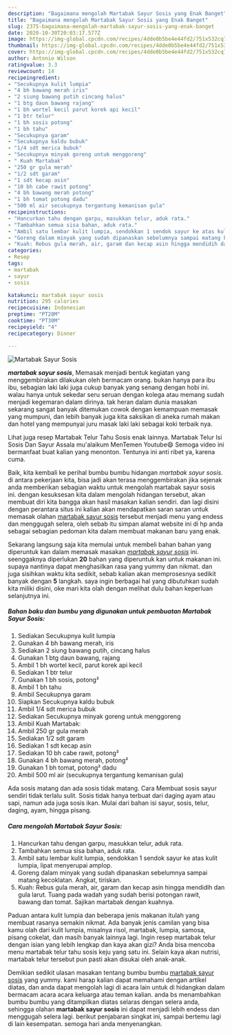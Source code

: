 ```yaml
---
description: "Bagaimana mengolah Martabak Sayur Sosis yang Enak Banget"
title: "Bagaimana mengolah Martabak Sayur Sosis yang Enak Banget"
slug: 2375-bagaimana-mengolah-martabak-sayur-sosis-yang-enak-banget
date: 2020-10-30T20:03:17.577Z
image: https://img-global.cpcdn.com/recipes/4dde0b5be4e44fd2/751x532cq70/martabak-sayur-sosis-foto-resep-utama.jpg
thumbnail: https://img-global.cpcdn.com/recipes/4dde0b5be4e44fd2/751x532cq70/martabak-sayur-sosis-foto-resep-utama.jpg
cover: https://img-global.cpcdn.com/recipes/4dde0b5be4e44fd2/751x532cq70/martabak-sayur-sosis-foto-resep-utama.jpg
author: Antonio Wilson
ratingvalue: 3.3
reviewcount: 14
recipeingredient:
- "Secukupnya kulit lumpia"
- "4 bh bawang merah iris"
- "2 siung bawang putih cincang halus"
- "1 btg daun bawang rajang"
- "1 bh wortel kecil parut korek api kecil"
- "1 btr telur"
- "1 bh sosis potong"
- "1 bh tahu"
- "Secukupnya garam"
- "Secukupnya kaldu bubuk"
- "1/4 sdt merica bubuk"
- "Secukupnya minyak goreng untuk menggoreng"
- " Kuah Martabak"
- "250 gr gula merah"
- "1/2 sdt garam"
- "1 sdt kecap asin"
- "10 bh cabe rawit potong"
- "4 bh bawang merah potong"
- "1 bh tomat potong dadu"
- "500 ml air secukupnya tergantung kemanisan gula"
recipeinstructions:
- "Hancurkan tahu dengan garpu, masukkan telur, aduk rata."
- "Tambahkan semua sisa bahan, aduk rata."
- "Ambil satu lembar kulit lumpia, sendokkan 1 sendok sayur ke atas kulit lumpia, lipat menyerupai amplop."
- "Goreng dalam minyak yang sudah dipanaskan sebelumnya sampai matang kecoklatan. Angkat, tiriskan."
- "Kuah: Rebus gula merah, air, garam dan kecap asin hingga mendidih dan gula larut. Tuang pada wadah yang sudah berisi potongan rawit, bawang dan tomat. Sajikan martabak dengan kuahnya."
categories:
- Resep
tags:
- martabak
- sayur
- sosis

katakunci: martabak sayur sosis 
nutrition: 295 calories
recipecuisine: Indonesian
preptime: "PT28M"
cooktime: "PT30M"
recipeyield: "4"
recipecategory: Dinner

---
```



![Martabak Sayur Sosis](https://img-global.cpcdn.com/recipes/4dde0b5be4e44fd2/751x532cq70/martabak-sayur-sosis-foto-resep-utama.jpg)

<b><i>martabak sayur sosis</i></b>, Memasak menjadi bentuk kegiatan yang menggembirakan dilakukan oleh bermacam orang. bukan hanya para ibu ibu, sebagian laki laki juga cukup banyak yang senang dengan hobi ini. walau hanya untuk sekedar seru seruan dengan kolega atau memang sudah menjadi kegemaran dalam dirinya. tak heran dalam dunia masakan sekarang sangat banyak ditemukan cowok dengan kemampuan memasak yang mumpuni, dan lebih banyak juga kita saksikan di aneka rumah makan dan hotel yang mempunyai juru masak laki laki sebagai koki terbaik nya.

Lihat juga resep Martabak Telur Tahu Sosis enak lainnya. Martabak Telur Isi Sosis Dan Sayur Assala mu&#39;alaikum MenTemen Youtube😄 Semoga video ini bermanfaat buat kalian yang menonton. Tentunya ini anti ribet ya, karena cuma.

Baik, kita kembali ke perihal bumbu bumbu hidangan <i>martabak sayur sosis</i>. di antara pekerjaan kita, bisa jadi akan terasa menggembirakan jika sejenak anda memberikan sebagian waktu untuk mengolah martabak sayur sosis ini. dengan kesuksesan kita dalam mengolah hidangan tersebut, akan membuat diri kita bangga akan hasil masakan kalian sendiri. dan lagi disini dengan perantara situs ini kalian akan mendapatkan saran saran untuk memasak olahan <u>martabak sayur sosis</u> tersebut menjadi menu yang endess dan menggugah selera, oleh sebab itu simpan alamat website ini di hp anda sebagai sebagian pedoman kita dalam membuat makanan baru yang enak.


Sekarang langsung saja kita memulai untuk membeli bahan bahan yang diperuntuk kan dalam memasak masakan <u><i>martabak sayur sosis</i></u> ini. seenggaknya diperlukan <b>20</b> bahan yang diperuntuk kan untuk makanan ini. supaya nantinya dapat menghasilkan rasa yang yummy dan nikmat. dan juga sisihkan waktu kita sedikit, sebab kalian akan memprosesnya sedikit banyak dengan <b>5</b> langkah. saya ingin berbagai hal yang dibutuhkan sudah kita miliki disini, oke mari kita olah dengan melihat dulu bahan keperluan selanjutnya ini.

<!--inarticleads1-->

##### Bahan baku dan bumbu yang digunakan untuk pembuatan Martabak Sayur Sosis:

1. Sediakan Secukupnya kulit lumpia
1. Gunakan 4 bh bawang merah, iris
1. Sediakan 2 siung bawang putih, cincang halus
1. Gunakan 1 btg daun bawang, rajang
1. Ambil 1 bh wortel kecil, parut korek api kecil
1. Sediakan 1 btr telur
1. Gunakan 1 bh sosis, potong²
1. Ambil 1 bh tahu
1. Ambil Secukupnya garam
1. Siapkan Secukupnya kaldu bubuk
1. Ambil 1/4 sdt merica bubuk
1. Sediakan Secukupnya minyak goreng untuk menggoreng
1. Ambil  Kuah Martabak:
1. Ambil 250 gr gula merah
1. Sediakan 1/2 sdt garam
1. Sediakan 1 sdt kecap asin
1. Sediakan 10 bh cabe rawit, potong²
1. Gunakan 4 bh bawang merah, potong²
1. Gunakan 1 bh tomat, potong² dadu
1. Ambil 500 ml air (secukupnya tergantung kemanisan gula)


Ada sosis matang dan ada sosis tidak matang. Cara Membuat sosis sayur sendiri tidak terlalu sulit. Sosis tidak hanya terbuat dari daging ayam atau sapi, namun ada juga sosis ikan. Mulai dari bahan isi sayur, sosis, telur, daging, ayam, hingga pisang. 

<!--inarticleads2-->

##### Cara mengolah Martabak Sayur Sosis:

1. Hancurkan tahu dengan garpu, masukkan telur, aduk rata.
1. Tambahkan semua sisa bahan, aduk rata.
1. Ambil satu lembar kulit lumpia, sendokkan 1 sendok sayur ke atas kulit lumpia, lipat menyerupai amplop.
1. Goreng dalam minyak yang sudah dipanaskan sebelumnya sampai matang kecoklatan. Angkat, tiriskan.
1. Kuah: Rebus gula merah, air, garam dan kecap asin hingga mendidih dan gula larut. Tuang pada wadah yang sudah berisi potongan rawit, bawang dan tomat. Sajikan martabak dengan kuahnya.


Paduan antara kulit lumpia dan beberapa jenis makanan itulah yang membuat rasanya semakin nikmat. Ada banyak jenis camilan yang bisa kamu olah dari kulit lumpia, misalnya risol, martabak, lumpia, samosa, pisang cokelat, dan masih banyak lainnya lagi. Ingin resep martabak telur dengan isian yang lebih lengkap dan kaya akan gizi? Anda bisa mencoba menu martabak telur tahu sosis keju yang satu ini. Selain kaya akan nutrisi, martabak telur tersebut pun pasti akan disukai oleh anak-anak. 

Demikian sedikit ulasan masakan tentang bumbu bumbu <u>martabak sayur sosis</u> yang yummy. kami harap kalian dapat memahami dengan artikel diatas, dan anda dapat mengolah lagi di acara lain untuk di hidangkan dalam bermacam acara acara keluarga atau teman kalian. anda bs menambahkan bumbu bumbu yang ditampilkan diatas selaras dengan selera anda, sehingga olahan <b>martabak sayur sosis</b> ini dapat menjadi lebih endess dan menggugah selera lagi. berikut penjabaran singkat ini, sampai bertemu lagi di lain kesempatan. semoga hari anda menyenangkan.
